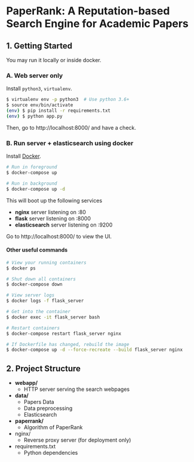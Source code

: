 # PaperRank: A Reputation-based Search Engine for Academic Papers

## 1. Getting Started

You may run it locally or inside docker.

### A. Web server only

Install `python3`, `virtualenv`.

```bash
$ virtualenv env -p python3  # Use python 3.6+
$ source env/bin/activate
(env) $ pip install -r requirements.txt
(env) $ python app.py
```

Then, go to http://localhost:8000/ and have a check.

### B. Run server + elasticsearch using docker

Install [Docker](https://www.docker.com/get-started).

```bash
# Run in foreground
$ docker-compose up

# Run in background
$ docker-compose up -d
```

This will boot up the following services

- **nginx** server listening on :80
- **flask** server listening on :8000
- **elasticsearch** server listening on :9200

Go to http://localhost:8000/ to view the UI.

#### Other useful commands

```bash
# View your running containers
$ docker ps

# Shut down all containers
$ docker-compose down

# View server logs
$ docker logs -f flask_server

# Get into the container
$ docker exec -it flask_server bash

# Restart containers
$ docker-compose restart flask_server nginx

# If Dockerfile has changed, rebuild the image
$ docker-compose up -d --force-recreate --build flask_server nginx
```

## 2. Project Structure

- **webapp/**
  - HTTP server serving the search webpages
- **data/**
  - Papers Data
  - Data preprocessing
  - Elasticsearch
- **paperrank/**
  - Algorithm of PaperRank
- nginx/
  - Reverse proxy server (for deployment only)
- requirements.txt
  - Python dependencies
